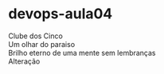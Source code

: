 # devops-aula04
Clube dos Cinco <br>
Um olhar do paraiso <br>
Brilho eterno de uma mente sem lembranças <br>
Alteração <br>
